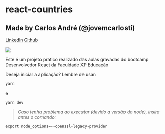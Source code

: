 # react-countries
## Made by Carlos André (@jovemcarlosti)
[LinkedIn](https://www.linkedin.com/in/jovemcarlos/)
[Github](https://github.com/JovemCarlosTI)

![](https://igti-one-click-v2.azurewebsites.net/assets/images/bootcamp/34.svg)

Este é um projeto prático realizado das aulas gravadas do bootcamp Desenvolvedor React da Faculdade XP Educação

Deseja iniciar a aplicação? Lembre de usar:
```
yarn
```
 e 
```
yarn dev
```
> _Caso tenha problema ao executar (devido a versão do node), insira antes o comando:_
```
export node_options=--openssl-legacy-provider
```